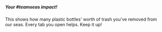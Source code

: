 ##### **Your #teamseas impact!**

This shows how many plastic bottles' worth of trash you've removed from our seas. Every tab you open helps. Keep it up!

